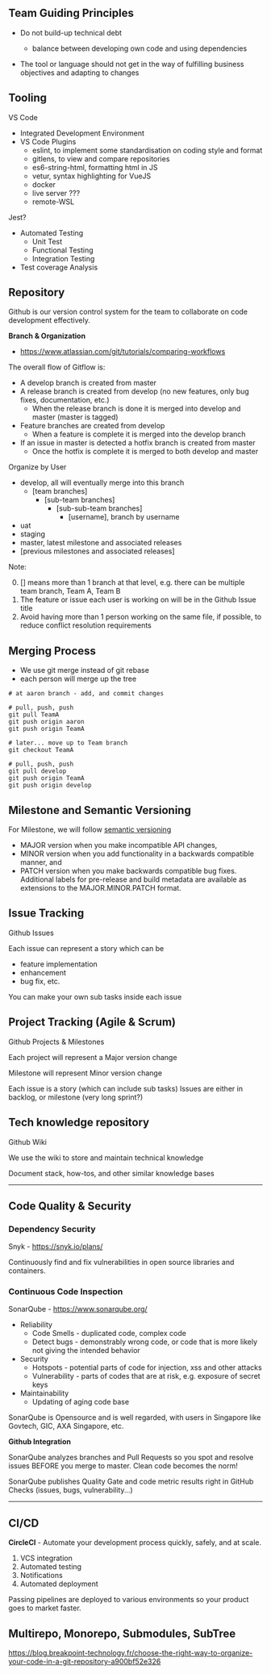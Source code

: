 ## Team Guiding Principles

- Do not build-up technical debt
  - balance between developing own code and using dependencies

- The tool or language should not get in the way of fulfilling business objectives and adapting to changes

## Tooling

VS Code
 - Integrated Development Environment
 - VS Code Plugins
   - eslint, to implement some standardisation on coding style and format
   - gitlens, to view and compare repositories
   - es6-string-html, formatting html in JS
   - vetur, syntax highlighting for VueJS
   - docker
   - live server ???
   - remote-WSL

Jest?
- Automated Testing
  - Unit Test
  - Functional Testing
  - Integration Testing
- Test coverage Analysis


## Repository

Github is our version control system for the team to collaborate on code development effectively.

**Branch & Organization**

- https://www.atlassian.com/git/tutorials/comparing-workflows


The overall flow of Gitflow is:

- A develop branch is created from master
- A release branch is created from develop (no new features, only bug fixes, documentation, etc.)
  - When the release branch is done it is merged into develop and master (master is tagged)
- Feature branches are created from develop
  - When a feature is complete it is merged into the develop branch
- If an issue in master is detected a hotfix branch is created from master
  - Once the hotfix is complete it is merged to both develop and master

Organize by User

- develop, all will eventually merge into this branch
  - [team branches]
    - [sub-team branches]
       - [sub-sub-team branches]
         - [username], branch by username
- uat
- staging
- master, latest milestone and associated releases
- [previous milestones and associated releases]


Note:

0. [] means more than 1 branch at that level, e.g. there can be multiple team branch, Team A, Team B
1. The feature or issue each user is working on will be in the Github Issue title
2. Avoid having more than 1 person working on the same file, if possible, to reduce conflict resolution requirements

## Merging Process

- We use git merge instead of git rebase
- each person will merge up the tree

```
# at aaron branch - add, and commit changes

# pull, push, push
git pull TeamA
git push origin aaron
git push origin TeamA

# later... move up to Team branch
git checkout TeamA

# pull, push, push
git pull develop
git push origin TeamA
git push origin develop
```

## Milestone and Semantic Versioning

For Milestone, we will follow [semantic versioning](https://semver.org/)

- MAJOR version when you make incompatible API changes,
- MINOR version when you add functionality in a backwards compatible manner, and
- PATCH version when you make backwards compatible bug fixes.
Additional labels for pre-release and build metadata are available as extensions to the MAJOR.MINOR.PATCH format.

## Issue Tracking

Github Issues

Each issue can represent a story which can be
- feature implementation
- enhancement
- bug fix, etc.

You can make your own sub tasks inside each issue


## Project Tracking (Agile & Scrum)

Github Projects & Milestones

Each project will represent a Major version change

Milestone will represent Minor version change

Each issue is a story (which can include sub tasks)
Issues are either in backlog, or milestone (very long sprint?)


## Tech knowledge repository

Github Wiki

We use the wiki to store and maintain technical knowledge

Document stack, how-tos, and other similar knowledge bases

---

## Code Quality & Security

### Dependency Security

Snyk - https://snyk.io/plans/

Continuously find and fix vulnerabilities in open source libraries and containers.


### Continuous Code Inspection

SonarQube - https://www.sonarqube.org/

- Reliability
  - Code Smells - duplicated code, complex code
  - Detect bugs - demonstrably wrong code, or code that is more likely not giving the intended behavior
- Security
  - Hotspots - potential parts of code for injection, xss and other attacks
  - Vulnerability - parts of codes that are at risk, e.g. exposure of secret keys
- Maintainability
  - Updating of aging code base

SonarQube is Opensource and is well regarded, with users in Singapore like Govtech, GIC, AXA Singapore, etc.

**Github Integration**

SonarQube analyzes branches and Pull Requests so you spot and resolve issues BEFORE you merge to master. Clean code becomes the norm!

SonarQube publishes Quality Gate and code metric results right in GitHub Checks (issues, bugs, vulnerability...)

---

## CI/CD

**CircleCI** - Automate your development process quickly, safely, and at scale.

1. VCS integration
2. Automated testing
3. Notifications
4. Automated deployment

Passing pipelines are deployed to various environments so your product goes to market faster.

## Multirepo, Monorepo, Submodules, SubTree
https://blog.breakpoint-technology.fr/choose-the-right-way-to-organize-your-code-in-a-git-repository-a900bf52e326